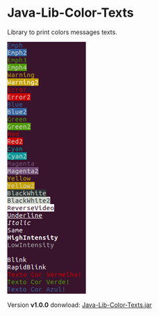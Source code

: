 # Java-Lib-Color-Texts

Library to print colors messages texts.

![](./doc/print-color.png)

Version **v1.0.0** donwload: [Java-Lib-Color-Texts.jar](https://github.com/jesimar/Java-Lib-Color-Texts/raw/master/dist/Java-Lib-Color-Texts.jar)
